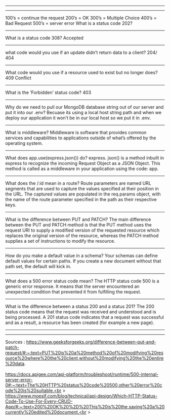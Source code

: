 **                ** 
**                ** 

100’s = continue the request 200’s = OK 300’s = Multiple Choice 400’s = Bad Request 500’s = server error What is a status code 202?
**                ** 
What is a status code 308?
Accepted
**                ** 
what code would you use if an update didn’t return data to a client?
204/ 404
**                ** 
What code would you use if a resource used to exist but no longer does?
409 Conflict
**                ** 
What is the ‘Forbidden’ status code?
403
**                ** 
Why do we need to pull our MongoDB database string out of our server and put it into our .env?
Becuase its using a local host string path and when we deploy our application it won’t be in our local host so we put it in .env.
**                ** 
What is middleware?
Middleware is software that provides common services and capabilities to applications outside of what’s offered by the operating system.
**                ** 
What does app.use(express.json()) do?
express. json() is a method inbuilt in express to recognize the incoming Request Object as a JSON Object. This method is called as a middleware in your application using the code: app.
**                ** 
What does the /:id mean in a route?
Route parameters are named URL segments that are used to capture the values specified at their position in the URL. The captured values are populated in the req.params object, with the name of the route parameter specified in the path as their respective keys.
**                ** 
What is the difference between PUT and PATCH?
The main difference between the PUT and PATCH method is that the PUT method uses the request URI to supply a modified version of the requested resource which replaces the original version of the resource, whereas the PATCH method supplies a set of instructions to modify the resource.
**                ** 
How do you make a default value in a schema?
Your schemas can define default values for certain paths. If you create a new document without that path set, the default will kick in.
**                ** 
What does a 500 error status code mean?
The HTTP status code 500 is a generic error response. It means that the server encountered an unexpected condition that prevented it from fulfilling the request.
**                ** 
What is the difference between a status 200 and a status 201?
The 200 status code means that the request was received and understood and is being processed. A 201 status code indicates that a request was successful and as a result, a resource has been created (for example a new page).

**                ** 
**                ** 
Sources : 
https://www.geeksforgeeks.org/difference-between-put-and-patch-request/#:~:text=PUT%20is%20a%20method%20of%20modifying%20resource%20where%20the%20client,without%20modifying%20the%20entire%20data. <br > <br>
https://docs.apigee.com/api-platform/troubleshoot/runtime/500-internal-server-error-0#:~:text=The%20HTTP%20status%20code%20500,other%20error%20code%20is%20suitable.<br > <br>
https://www.moesif.com/blog/technical/api-design/Which-HTTP-Status-Code-To-Use-For-Every-CRUD-App/#:~:text=200%20OK%20%2D%20This%20is%20the,saving%20a%20currently%20edited%20document.<br > <br>
